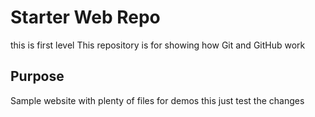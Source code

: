 # Starter Web Repo
this is first level
This repository is for showing how Git and GitHub work

## Purpose

Sample website with plenty of files for demos
this just test the changes